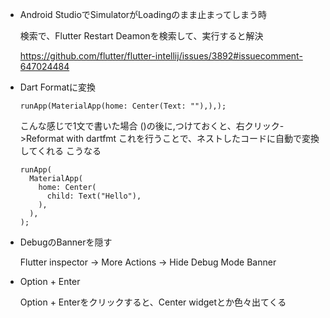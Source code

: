 
- Android StudioでSimulatorがLoadingのまま止まってしまう時

  検索で、Flutter Restart Deamonを検索して、実行すると解決

  https://github.com/flutter/flutter-intellij/issues/3892#issuecomment-647024484

- Dart Formatに変換
  
  ```
  runApp(MaterialApp(home: Center(Text: ""),),);
  ```
  こんな感じで1文で書いた場合
  ()の後に,つけておくと、右クリック->Reformat with dartfmt
  これを行うことで、ネストしたコードに自動で変換してくれる
  こうなる
  ```
  runApp(
    MaterialApp(
      home: Center(
        child: Text("Hello"),
      ),
    ),
  );
  ```

- DebugのBannerを隠す
  
  Flutter inspector -> More Actions -> Hide Debug Mode Banner
  
- Option + Enter
  
  Option + Enterをクリックすると、Center widgetとか色々出てくる
